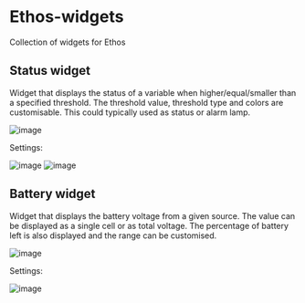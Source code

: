 # Ethos-widgets
Collection of widgets for Ethos

## Status widget
 
Widget that displays the status of a variable when higher/equal/smaller than a specified threshold.
The threshold value, threshold type and colors are customisable.
This could typically used as status or alarm lamp.

![image](https://github.com/user-attachments/assets/73e526a7-9db4-4928-87f2-54f5461c3c99)

Settings:

![image](https://github.com/user-attachments/assets/9ca7e8ff-9127-48e4-b9c7-bbafc607f5f3)
![image](https://github.com/user-attachments/assets/4d461251-77f0-4393-98dd-7a9b2d24f028)


## Battery widget
 
Widget that displays the battery voltage from a given source.
The value can be displayed as a single cell or as total voltage.
The percentage of battery left is also displayed and the range can be customised.

![image](https://github.com/user-attachments/assets/b1d8df9c-723c-4377-9138-7ec666b9daf5)

Settings:

![image](https://github.com/user-attachments/assets/82addb3d-5769-4d02-89c6-642763480877)
